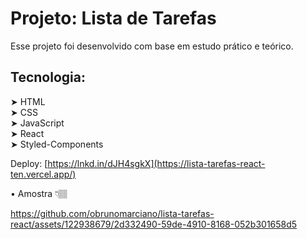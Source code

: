<h1>Projeto: Lista de Tarefas</h1> 
Esse projeto foi desenvolvido com base em estudo prático e teórico.


<h2>Tecnologia:</h2>

➤ HTML </br>
➤ CSS </br>
➤ JavaScript </br>
➤ React </br>
➤ Styled-Components

Deploy: [https://lnkd.in/dJH4sgkX](https://lista-tarefas-react-ten.vercel.app/)

• Amostra 👇🏽

https://github.com/obrunomarciano/lista-tarefas-react/assets/122938679/2d332490-59de-4910-8168-052b301658d5

